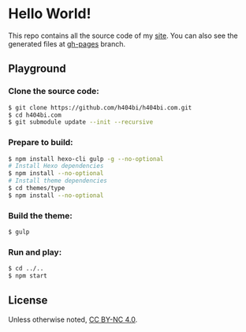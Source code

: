 # Hello World!

This repo contains all the source code of my [site](https://h404bi.com). 
You can also see the generated files at [gh-pages](https://github.com/h404bi/h404bi.com/tree/gh-pages) branch.

## Playground

### Clone the source code:

``` bash
$ git clone https://github.com/h404bi/h404bi.com.git
$ cd h404bi.com
$ git submodule update --init --recursive
```

### Prepare to build:

``` bash
$ npm install hexo-cli gulp -g --no-optional
# Install Hexo dependencies
$ npm install --no-optional
# Install theme dependencies
$ cd themes/type
$ npm install --no-optional
```

### Build the theme:

``` bash
$ gulp
```

### Run and play:

``` bash
$ cd ../..
$ npm start
```

## License

Unless otherwise noted, [CC BY-NC 4.0](https://creativecommons.org/licenses/by-nc/4.0/).
